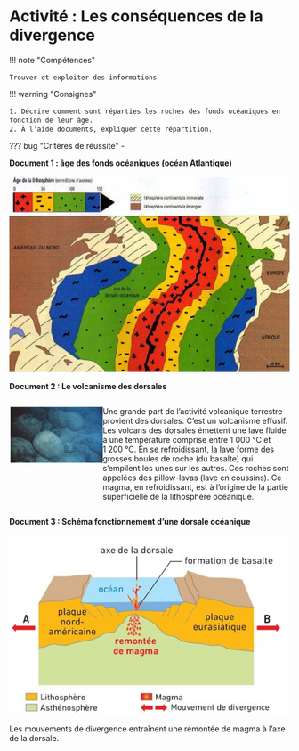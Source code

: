 # Activité : Les conséquences de la divergence

!!! note "Compétences"

    Trouver et exploiter des informations 

!!! warning "Consignes"

    1. Décrire comment sont réparties les roches des fonds océaniques en fonction de leur âge.
    2. À l’aide documents, expliquer cette répartition.
    
??? bug "Critères de réussite"
    - 






**Document 1 : âge des fonds océaniques (océan Atlantique)**

![](Pictures/carteAgeFondsOceans2.png)


**Document 2 : Le volcanisme des dorsales**

<div markdown style="display:flex; flex-direction:row;">

<div markdown style="display:flex; flex-direction:column; flex: 1 1 0;">

![](Pictures/photoPillowLavas.png)

</div>

<div markdown style="display:flex; flex-direction:column; flex: 2 1 0;">

Une grande part de l’activité volcanique terrestre provient des dorsales. C’est un volcanisme effusif. Les volcans des dorsales émettent une lave fluide à une température comprise entre 1 000 °C et 1 200 °C. En se refroidissant, la lave forme des grosses boules de roche (du basalte) qui s’empilent les unes sur les autres. Ces roches sont appelées des pillow-lavas (lave en coussins). Ce magma, en refroidissant, est à l’origine de la partie superficielle de la lithosphère océanique.

</div>
</div>

**Document 3 : Schéma fonctionnement d’une dorsale océanique**

![](Pictures/schemaDorsale.png)

Les mouvements de divergence entraînent une remontée de magma à l’axe de la dorsale.

